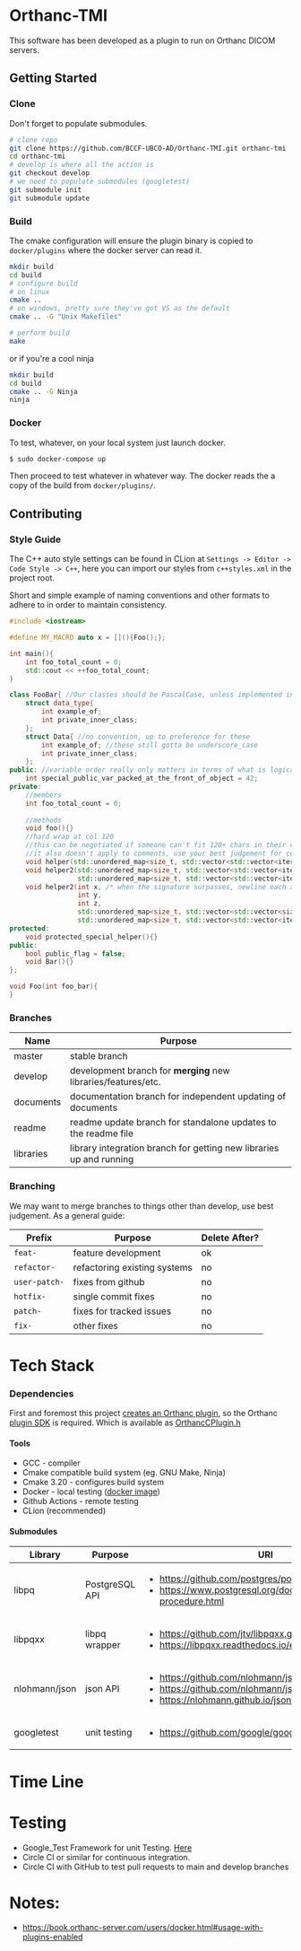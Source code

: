 # Orthanc-TMI

This software has been developed as a plugin to run on Orthanc DICOM servers.
## Getting Started
### Clone
Don't forget to populate submodules.
```bash
# clone repo
git clone https://github.com/BCCF-UBCO-AD/Orthanc-TMI.git orthanc-tmi
cd orthanc-tmi
# develop is where all the action is
git checkout develop
# we need to populate submodules (googletest)
git submodule init
git submodule update
```

### Build
The cmake configuration will ensure the plugin binary is copied to `docker/plugins` where the docker server can read it.
```bash
mkdir build
cd build
# configure build
# on linux
cmake ..
# on windows, pretty sure they've got VS as the default
cmake .. -G "Unix Makefiles"

# perform build
make
```
or if you're a cool ninja
```bash
mkdir build
cd build
cmake .. -G Ninja
ninja
```

### Docker
To test, whatever, on your local system just launch docker.
```bash
$ sudo docker-compose up
```
Then proceed to test whatever in whatever way.
The docker reads the a copy of the build from `docker/plugins/`.

## Contributing
### Style Guide
The C++ auto style settings can be found in CLion at `Settings -> Editor -> Code Style -> C++`, here you can import our styles from `c++styles.xml` in the project root.

Short and simple example of naming conventions and other formats to adhere to in order to maintain consistency.
```cpp
#include <iostream>

#define MY_MACRO auto x = [](){Foo();};

int main(){
    int foo_total_count = 0; 
    std::cout << ++foo_total_count;
}

class FooBar{ //Our classes should be PascalCase, unless implemented inside another class or inside a cpp file
    struct data_type{
        int example_of;
        int private_inner_class;
    };
    struct Data{ //no convention, up to preference for these
        int example_of; //these still gotta be underscore_case
        int private_inner_class;
    };
public: //variable order really only matters in terms of what is logical and or if you need memory structured a particular way
    int special_public_var_packed_at_the_front_of_object = 42;
private:
    //members
    int foo_total_count = 0;
    
    //methods
    void foo(){}
    //hard wrap at col 120
    //this can be negotiated if someone can't fit 120+ chars in their clion views (font change? proggyfonts.net/)
    //it also doesn't apply to comments, use your best judgement for comments
    void helper(std::unordered_map<size_t, std::vector<std::vector<iterator_type_with_a_long_name>> the_thing, int x){}
    void helper2(std::unordered_map<size_t, std::vector<std::vector<iterator_type_with_a_long_name>> the_thing,
                 std::unordered_map<size_t, std::vector<std::vector<iterator_type_with_a_long_name>> the_thing2){}
    void helper2(int x, /* when the signature surpasses, newline each arg */
                 int y,
                 int z,
                 std::unordered_map<size_t, std::vector<std::vector<size_t>> the_thing, 
                 std::unordered_map<size_t, std::vector<std::vector<iterator_type_with_a_long_name>> the_thing2){}
protected:
    void protected_special_helper(){}
public:
    bool public_flag = false;
    void Bar(){}
};

void Foo(int foo_bar){
}
```

### Branches
| Name | Purpose |
|------|---------|
| master | stable branch |
| develop | development branch for **merging** new libraries/features/etc. |
| documents | documentation branch for independent updating of documents |
| readme | readme update branch for standalone updates to the readme file |
| libraries | library integration branch for getting new libraries up and running


### Branching
We may want to merge branches to things other than develop, use best judgement. As a general guide:

| Prefix | Purpose | Delete After? |
|--------|---------|----------|
| `feat-` | feature development | ok |
| `refactor-` | refactoring existing systems | no |
| `user-patch-` | fixes from github | no |
| `hotfix-` | single commit fixes | no |
| `patch-` | fixes for tracked issues | no |
| `fix-` | other fixes | no |

# Tech Stack
### Dependencies
First and foremost this project [creates an Orthanc plugin](https://book.orthanc-server.com/developers/creating-plugins.html#structure-of-the-plugins), so the Orthanc [plugin SDK](https://sdk.orthanc-server.com/index.html) is required. Which is available as [OrthancCPlugin.h](https://hg.orthanc-server.com/orthanc/file/Orthanc-1.9.7/OrthancServer/Plugins/Include/orthanc/OrthancCPlugin.h)
#### Tools
* GCC - compiler
* Cmake compatible build system (eg. GNU Make, Ninja)
* Cmake 3.20 - configures build system
* Docker - local testing ([docker image](https://hub.docker.com/r/jodogne/orthanc-plugins))
* Github Actions - remote testing
* CLion (recommended)

#### Submodules
| Library | Purpose | URI |
|---------|---------|-----|
| libpq | PostgreSQL API | <ul><li>https://github.com/postgres/postgres.git <li>https://www.postgresql.org/docs/14/install-procedure.html |
| libpqxx | libpq wrapper | <ul><li>https://github.com/jtv/libpqxx.git <li>https://libpqxx.readthedocs.io/en/stable/a01382.html |
| nlohmann/json | json API | <ul><li>https://github.com/nlohmann/json.git <li>https://github.com/nlohmann/json#integration <li>https://nlohmann.github.io/json/api/basic_json/|
| googletest | unit testing | <ul><li>https://github.com/google/googletest.git |

# Time Line

# Testing
  - Google_Test Framework for unit Testing. [Here](https://github.com/google/googletest.git)
  - Circle CI or similar for continuous integration.
  - Circle CI with GitHub to test  pull requests to main and develop branches

# Notes:
- https://book.orthanc-server.com/users/docker.html#usage-with-plugins-enabled
